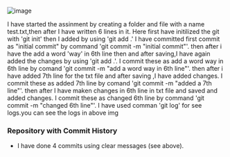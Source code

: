 ![image](https://github.com/user-attachments/assets/fffa2d4e-6ee7-4046-bb45-a5180cc6a6df)

I have started the assinment by creating a folder and file with a name test.txt,then after I have written 6 lines in it.
Here first have initilized the git with 'git init'
then I added by using 'git add .'
I have committed first commit as "initial commit" by command 'git commit -m "initial commit"'.
then after i have the add a word 'way' in 6th line then and after saving,I have again added the changes by using 'git add .'.
I commit these as add a word way in 6th line by comand 'git commit -m "add a word way in 6th line"'.
then after i have added 7th line for the txt file and after saving ,I have added changes.
I commit these as added  7th line by comand 'git commit -m "added a 7th line"'.
then after I have maken changes in 6th line in txt file and saved and added changes.
I commit these as changed 6th line by command 'git commit -m "changed 6th line"'.
I have used comman 'git log' for see logs.you can see the logs in above img 
### Repository with Commit History
- I have done 4 commits using clear messages (see above).

